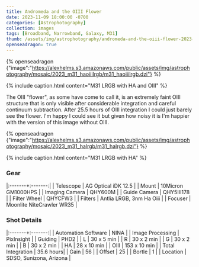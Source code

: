 ```yaml
---
title: Andromeda and the OIII Flower
date: 2023-11-09 18:00:00 -0700
categories: [Astrophotography]
collection: images
tags: [Broadband, Narrowband, Galaxy, M31]
thumb: /assets/img/astrophotography/andromeda-and-the-oiii-flower-2023-11-09-thumb.jpg
openseadragon: true
---
```


{% openseadragon {"image":"https://alexhelms.s3.amazonaws.com/public/assets/img/astrophotography/mosaic/2023_m31_haoiiilrgb/m31_haoiiilrgb.dzi"} %}

{% include caption.html content="M31 LRGB with HA and OIII" %}

The OIII "flower", as some have come to call it, is an extremely faint OIII structure that is only visible
after considerable integration and careful continuum subtraction. After 25.5 hours of OIII integration
I could just barely see the flower. I'm happy I could see it but given how noisy it is I'm happier with
the version of this image without OIII.

{% openseadragon {"image":"https://alexhelms.s3.amazonaws.com/public/assets/img/astrophotography/mosaic/2023_m31_halrgb/m31_halrgb.dzi"} %}

{% include caption.html content="M31 LRGB with HA" %}

### Gear

|:-------+:-------:|
| Telescope | AG Optical iDK 12.5 |
| Mount | 10Micron GM1000HPS |
| Imaging Camera | QHY600M |
| Guide Camera | QHY5III178 |
| Filter Wheel | QHYCFW3 |
| Filters | Antlia LRGB, 3nm Ha Oiii |
| Focuser | Moonlite NiteCrawler WR35 |

### Shot Details

|:-------+:-------:|
| Automation Software | NINA |
| Image Processing | PixInsight |
| Guiding | PHD2 |
| L | 30 x 5 min |
| R | 30 x 2 min |
| G | 30 x 2 min |
| B | 30 x 2 min |
| HA | 28 x 10 min |
| OIII | 153 x 10 min |
| Total Integration | 35.6 hours|
| Gain | 56 |
| Offset | 25 |
| Bortle | 1 |
| Location | SDSO, Sunizona, Arizona |
